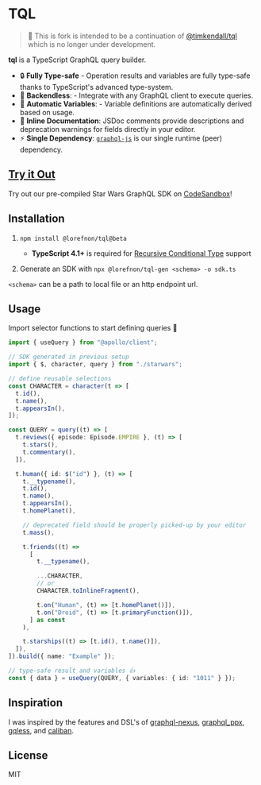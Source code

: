 # TQL

> 🚧 This is fork is intended to be a continuation of [@timkendall/tql](https://github.com/timkendall/tql) which is no longer under development.

**tql** is a TypeScript GraphQL query builder.

- 🔒 **Fully Type-safe** - Operation results and variables are fully type-safe thanks to TypeScript's advanced type-system.
- 🔌 **Backendless**: - Integrate with any GraphQL client to execute queries.
- 🔮 **Automatic Variables**: - Variable definitions are automatically derived based on usage.
- 📝 **Inline Documentation**: JSDoc comments provide descriptions and deprecation warnings for fields directly in your editor.
- ⚡ **Single Dependency**: [`graphql-js`](https://github.com/graphql/graphql-js) is our single runtime (peer) dependency.

## [Try it Out](https://codesandbox.io/s/tql-starwars-wlfg9?file=/src/index.ts&runonclick=1)

Try out our pre-compiled Star Wars GraphQL SDK on [CodeSandbox](https://codesandbox.io/s/tql-starwars-wlfg9?file=/src/index.ts&runonclick=1)!

## Installation

1. `npm install @lorefnon/tql@beta`

   - **TypeScript 4.1+** is required for [Recursive Conditional Type](https://devblogs.microsoft.com/typescript/announcing-typescript-4-1/#recursive-conditional-types) support

2. Generate an SDK with `npx @lorefnon/tql-gen <schema> -o sdk.ts`

`<schema>` can be a path to local file or an http endpoint url.

## Usage

Import selector functions to start defining queries 🎉

```typescript
import { useQuery } from "@apollo/client";

// SDK generated in previous setup
import { $, character, query } from "./starwars";

// define reusable selections
const CHARACTER = character(t => [
  t.id(),
  t.name(),
  t.appearsIn(),
]);

const QUERY = query((t) => [
  t.reviews({ episode: Episode.EMPIRE }, (t) => [
    t.stars(),
    t.commentary(),
  ]),

  t.human({ id: $("id") }, (t) => [
    t.__typename(),
    t.id(),
    t.name(),
    t.appearsIn(),
    t.homePlanet(),

    // deprecated field should be properly picked-up by your editor
    t.mass(),

    t.friends((t) =>
      [
        t.__typename(),

        ...CHARACTER,
        // or
        CHARACTER.toInlineFragment(),

        t.on("Human", (t) => [t.homePlanet()]),
        t.on("Droid", (t) => [t.primaryFunction()]),
      ] as const
    ),

    t.starships((t) => [t.id(), t.name()]),
  ]),
]).build({ name: "Example" });

// type-safe result and variables 👍
const { data } = useQuery(QUERY, { variables: { id: "1011" } });
```

## Inspiration

I was inspired by the features and DSL's of [graphql-nexus](https://github.com/graphql-nexus/schema), [graphql_ppx](https://github.com/mhallin/graphql_ppx), [gqless](https://github.com/gqless/gqless), and [caliban](https://github.com/ghostdogpr/caliban).

## License

MIT
